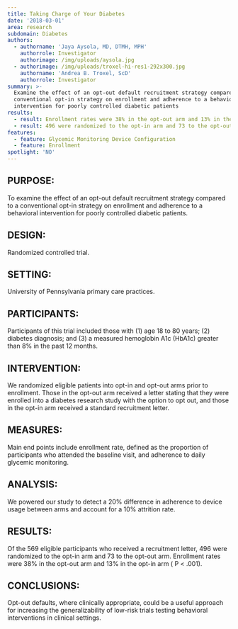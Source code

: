 ```yaml
---
title: Taking Charge of Your Diabetes
date: '2018-03-01'
area: research
subdomain: Diabetes
authors:
  - authorname: 'Jaya Aysola, MD, DTMH, MPH'
    authorrole: Investigator
    authorimage: /img/uploads/aysola.jpg
  - authorimage: /img/uploads/troxel-hi-res1-292x300.jpg
    authorname: 'Andrea B. Troxel, ScD'
    authorrole: Investigator
summary: >-
  Examine the effect of an opt-out default recruitment strategy compared to a
  conventional opt-in strategy on enrollment and adherence to a behavioral
  intervention for poorly controlled diabetic patients
results:
  - result: Enrollment rates were 38% in the opt-out arm and 13% in the opt-in arm
  - result: 496 were randomized to the opt-in arm and 73 to the opt-out arm
features:
  - feature: Glycemic Monitoring Device Configuration
  - feature: Enrollment
spotlight: 'NO'
---
```

## PURPOSE:

To examine the effect of an opt-out default recruitment strategy compared to a conventional opt-in strategy on enrollment and adherence to a behavioral intervention for poorly controlled diabetic patients.



## DESIGN:

Randomized controlled trial.



## SETTING:

University of Pennsylvania primary care practices.



## PARTICIPANTS:

Participants of this trial included those with (1) age 18 to 80 years; (2) diabetes diagnosis; and (3) a measured hemoglobin A1c (HbA1c) greater than 8% in the past 12 months.



## INTERVENTION:

We randomized eligible patients into opt-in and opt-out arms prior to enrollment. Those in the opt-out arm received a letter stating that they were enrolled into a diabetes research study with the option to opt out, and those in the opt-in arm received a standard recruitment letter.



## MEASURES:

Main end points include enrollment rate, defined as the proportion of participants who attended the baseline visit, and adherence to daily glycemic monitoring.



## ANALYSIS:

We powered our study to detect a 20% difference in adherence to device usage between arms and account for a 10% attrition rate.



## RESULTS:

Of the 569 eligible participants who received a recruitment letter, 496 were randomized to the opt-in arm and 73 to the opt-out arm. Enrollment rates were 38% in the opt-out arm and 13% in the opt-in arm ( P < .001).



## CONCLUSIONS:

Opt-out defaults, where clinically appropriate, could be a useful approach for increasing the generalizability of low-risk trials testing behavioral interventions in clinical settings.
